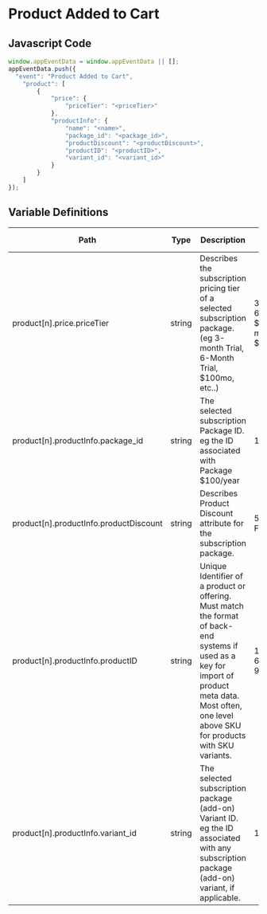 # Product Added to Cart

### 

## Javascript Code
```js
window.appEventData = window.appEventData || [];
appEventData.push({
  "event": "Product Added to Cart",
    "product": [
        {
            "price": {
                "priceTier": "<priceTier>"
            },
            "productInfo": {
                "name": "<name>",
                "package_id": "<package_id>",
                "productDiscount": "<productDiscount>",
                "productID": "<productID>",
                "variant_id": "<variant_id>"
            }
        }
    ]
});
```

## Variable Definitions

|Path|Type|Description|Example|Pattern|Min Length|Max Length|Minimum|Maximum|Multiple Of|
| --- | --- | --- | --- | --- | --- | --- | --- | --- | --- |
|product[n].price.priceTier|string|Describes the subscription pricing tier of a selected subscription package. \(eg 3-month Trial, 6-Month Trial, $100mo, etc..\)|3-month, 6-month, $100-month, $400-year|||||||
|product[n].productInfo.package_id|string|The selected subscription Package ID. eg the ID associated with Package  $100\/year|123456789|||||||
|product[n].productInfo.productDiscount|string|Describes Product Discount attribute for the subscription package.|50% Off, Free Trial|||||||
|product[n].productInfo.productID|string|Unique Identifier of a product or offering.  Must match the format of back-end systems if used as a key for import of product meta data. Most often, one level above SKU for products with SKU variants. |155, 65588, 987764448|||||||
|product[n].productInfo.variant_id|string|The selected subscription package \(add-on\) Variant ID. eg the ID associated with any subscription package \(add-on\) variant, if applicable.|123456789|||||||




